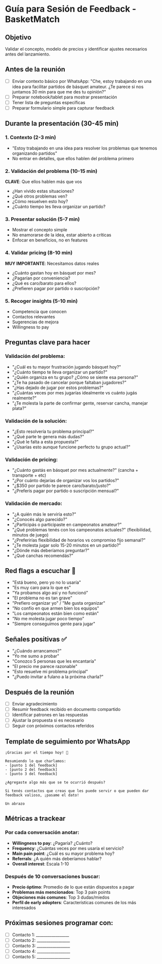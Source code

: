 # Guía para Sesión de Feedback - BasketMatch

## Objetivo
Validar el concepto, modelo de precios y identificar ajustes necesarios antes del lanzamiento.

## Antes de la reunión
- [ ] Enviar contexto básico por WhatsApp: "Che, estoy trabajando en una idea para facilitar partidos de básquet amateur. ¿Te parece si nos juntamos 30 min para que me des tu opinión?"
- [ ] Preparar notebook/tablet para mostrar presentación
- [ ] Tener lista de preguntas específicas
- [ ] Preparar formulario simple para capturar feedback

## Durante la presentación (30-45 min)

### 1. Contexto (2-3 min)
- "Estoy trabajando en una idea para resolver los problemas que tenemos organizando partidos"
- No entrar en detalles, que ellos hablen del problema primero

### 2. Validación del problema (10-15 min)
**CLAVE**: Que ellos hablen más que vos
- ¿Han vivido estas situaciones?
- ¿Qué otros problemas ven?
- ¿Cómo resuelven esto hoy?
- ¿Cuánto tiempo les lleva organizar un partido?

### 3. Presentar solución (5-7 min)
- Mostrar el concepto simple
- No enamorarse de la idea, estar abierto a críticas
- Enfocar en beneficios, no en features

### 4. Validar pricing (8-10 min)
**MUY IMPORTANTE**: Necesitamos datos reales
- ¿Cuánto gastan hoy en básquet por mes?
- ¿Pagarían por conveniencia?
- ¿Qué es caro/barato para ellos?
- ¿Prefieren pagar por partido o suscripción?

### 5. Recoger insights (5-10 min)
- Competencia que conocen
- Contactos relevantes
- Sugerencias de mejora
- Willingness to pay

## Preguntas clave para hacer

### Validación del problema:
- "¿Cuál es tu mayor frustración jugando básquet hoy?"
- "¿Cuánto tiempo te lleva organizar un partido?"
- "¿Quién organiza en tu grupo? ¿Cómo se siente esa persona?"
- "¿Te ha pasado de cancelar porque faltaban jugadores?"
- "¿Has dejado de jugar por estos problemas?"
- "¿Cuántas veces por mes jugarías idealmente vs cuánto jugás realmente?"
- "¿Te molesta la parte de confirmar gente, reservar cancha, manejar plata?"

### Validación de la solución:
- "¿Esto resolvería tu problema principal?"
- "¿Qué parte te genera más dudas?"
- "¿Qué le falta a esta propuesta?"
- "¿Usarías esto aunque funcione perfecto tu grupo actual?"

### Validación de pricing:
- "¿Cuánto gastás en básquet por mes actualmente?" (cancha + transporte + etc)
- "¿Por cuánto dejarías de organizar vos los partidos?"
- "¿$350 por partido te parece caro/barato/justo?"
- "¿Preferís pagar por partido o suscripción mensual?"

### Validación de mercado:
- "¿A quién más le serviría esto?"
- "¿Conocés algo parecido?"
- "¿Participás o participaste en campeonatos amateur?"
- "¿Qué problemas tenés con los campeonatos actuales?" (flexibilidad, minutos de juego)
- "¿Preferirías flexibilidad de horarios vs compromiso fijo semanal?"
- "¿Te molesta jugar solo 15-20 minutos en un partido?"
- "¿Dónde más deberíamos preguntar?"
- "¿Qué canchas recomendás?"

## Red flags a escuchar 🚨
- "Está bueno, pero yo no lo usaría"
- "Es muy caro para lo que es"
- "Ya probamos algo así y no funcionó"
- "El problema no es tan grave"
- "Prefiero organizar yo" / "Me gusta organizar"
- "No confío en que armen bien los equipos"
- "Los campeonatos están bien como están"
- "No me molesta jugar poco tiempo"
- "Siempre conseguimos gente para jugar"

## Señales positivas ✅
- "¿Cuándo arrancamos?"
- "Yo me sumo a probar"
- "Conozco 5 personas que les encantaría"
- "El precio me parece razonable"
- "Esto resuelve mi problema principal"
- "¿Puedo invitar a fulano a la próxima charla?"

## Después de la reunión
- [ ] Enviar agradecimiento
- [ ] Resumir feedback recibido en documento compartido
- [ ] Identificar patrones en las respuestas
- [ ] Ajustar la propuesta si es necesario
- [ ] Seguir con próximos contactos referidos

## Template de seguimiento por WhatsApp

```
¡Gracias por el tiempo hoy! 🙏

Resumiendo lo que charlamos:
- [punto 1 del feedback]
- [punto 2 del feedback]
- [punto 3 del feedback]

¿Agregaste algo más que se te ocurrió después?

Si tenés contactos que creas que les puede servir o que pueden dar feedback valioso, ¡pasame el dato!

Un abrazo
```

## Métricas a trackear

### Por cada conversación anotar:
- **Willingness to pay**: ¿Pagaría? ¿Cuánto?
- **Frequency**: ¿Cuántas veces por mes usaría el servicio?
- **Main pain point**: ¿Cuál es su mayor problema hoy?
- **Referrals**: ¿A quién más deberíamos hablar?
- **Overall interest**: Escala 1-10

### Después de 10 conversaciones buscar:
- **Precio óptimo**: Promedio de lo que están dispuestos a pagar
- **Problemas más mencionados**: Top 3 pain points
- **Objeciones más comunes**: Top 3 dudas/miedos
- **Perfil de early adopters**: Características comunes de los más interesados

## Próximas sesiones programar con:
- [ ] Contacto 1: _________________
- [ ] Contacto 2: _________________
- [ ] Contacto 3: _________________
- [ ] Contacto 4: _________________
- [ ] Contacto 5: _________________

